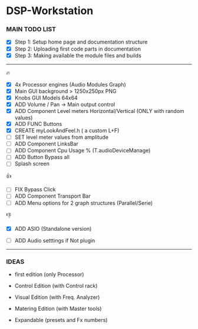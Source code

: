 # DSP-Workstation

### MAIN TODO LIST
- [x] Step 1: Setup home page and documentation structure
- [x] Step 2: Uploading first code parts in documentation
- [x] Step 3: Making available the module files and builds

---

:fire:

- [x] 4x Processor engines (Audio Modules Graph)
- [x] Main GUI background > 1250x250px PNG
- [x] Knobs GUI Models 64x64
- [x] ADD Volume / Pan -> Main output control
- [x] ADD Component Level meters Horizontal/Vertical (ONLY with random values)
- [x] ADD FUNC Buttons
- [x] CREATE myLookAndFeel.h ( a custom L+F)
- [ ] SET level meter values from amplitude
- [ ] ADD Component LinksBar
- [ ] ADD Component Cpu Usage % (T.audioDeviceManage)
- [ ] ADD Button Bypass all
- [ ] Splash screen

:+1:
- [ ] FIX Bypass Click
- [ ] ADD Component Transport Bar
- [ ] ADD Menu options for 2 graph structures (Parallel/Serie)

:-1:
- [x] ADD ASIO (Standalone version)
- [ ] ADD Audio setttings if Not plugin




---

### IDEAS

* first edition (only Processor)
* Control Edition (with Control rack)
* Visual Edition (with Freq. Analyzer)
* Matering Edition (with Master tools)

* Expandable (presets and Fx numbers)

